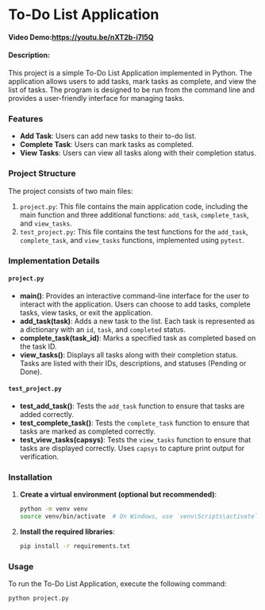 # To-Do List Application

#### Video Demo:https://youtu.be/nXT2b-i7I5Q

#### Description:

This project is a simple To-Do List Application implemented in Python. The application allows users to add tasks, mark tasks as complete, and view the list of tasks. The program is designed to be run from the command line and provides a user-friendly interface for managing tasks.

### Features

- **Add Task**: Users can add new tasks to their to-do list.
- **Complete Task**: Users can mark tasks as completed.
- **View Tasks**: Users can view all tasks along with their completion status.

### Project Structure

The project consists of two main files:

1. `project.py`: This file contains the main application code, including the main function and three additional functions: `add_task`, `complete_task`, and `view_tasks`.
2. `test_project.py`: This file contains the test functions for the `add_task`, `complete_task`, and `view_tasks` functions, implemented using `pytest`.

### Implementation Details

#### `project.py`

- **main()**: Provides an interactive command-line interface for the user to interact with the application. Users can choose to add tasks, complete tasks, view tasks, or exit the application.
- **add_task(task)**: Adds a new task to the list. Each task is represented as a dictionary with an `id`, `task`, and `completed` status.
- **complete_task(task_id)**: Marks a specified task as completed based on the task ID.
- **view_tasks()**: Displays all tasks along with their completion status. Tasks are listed with their IDs, descriptions, and statuses (Pending or Done).

#### `test_project.py`

- **test_add_task()**: Tests the `add_task` function to ensure that tasks are added correctly.
- **test_complete_task()**: Tests the `complete_task` function to ensure that tasks are marked as completed correctly.
- **test_view_tasks(capsys)**: Tests the `view_tasks` function to ensure that tasks are displayed correctly. Uses `capsys` to capture print output for verification.

### Installation

1. **Create a virtual environment (optional but recommended)**:
    ```bash
    python -m venv venv
    source venv/bin/activate  # On Windows, use `venv\Scripts\activate`
    ```

2. **Install the required libraries**:
    ```bash
    pip install -r requirements.txt
    ```

### Usage

To run the To-Do List Application, execute the following command:
```bash
python project.py

